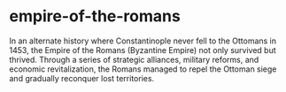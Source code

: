 # empire-of-the-romans
In an alternate history where Constantinople never fell to the Ottomans in 1453, the Empire of the Romans (Byzantine Empire) not only survived but thrived. Through a series of strategic alliances, military reforms, and economic revitalization, the Romans managed to repel the Ottoman siege and gradually reconquer lost territories.
